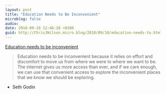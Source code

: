 ```yaml
---
layout: post
title: "Education Needs to Be Inconvenient"
microblog: false
audio: 
date: 2018-09-10 12:46:28 +0100
guid: http://ChrisJWilson.micro.blog/2018/09/10/education-needs-to.html
---
```

[Education needs to be inconvenient](https://seths.blog/2018/09/education-needs-to-be-inconvenient/)

> Education needs to be inconvenient because it relies on effort and discomfort to move us from where we were to where we want to be. The internet gives us more access than ever, and if we care enough, we can use that convenient access to explore the inconvenient places that we know we should be exploring. 

- Seth Godin

